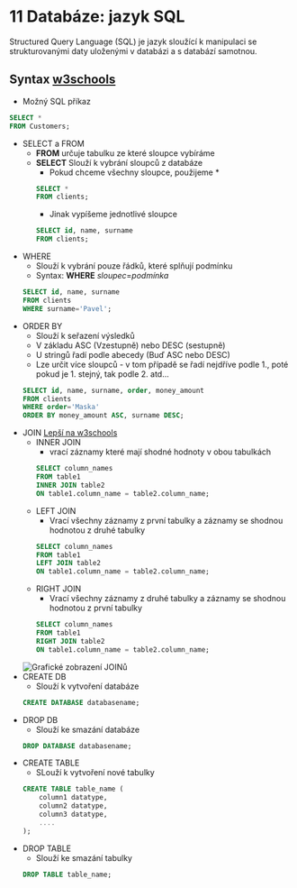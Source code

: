 # 11 Databáze: jazyk SQL
Structured Query Language (SQL) je jazyk sloužící k manipulaci se strukturovanými daty uloženými v databázi a s databází samotnou.

## Syntax [w3schools](https://www.w3schools.com/sql/)
- Možný SQL příkaz
```sql
SELECT * 
FROM Customers;
```

- SELECT a FROM
	- **FROM** určuje tabulku ze které sloupce vybíráme
	- **SELECT** Slouží k vybrání sloupců z databáze
		- Pokud chceme všechny sloupce, použijeme *
		```sql
		SELECT *
		FROM clients;
		```
		- Jinak vypíšeme jednotlivé sloupce
		```sql
		SELECT id, name, surname 
		FROM clients;
		```	
- WHERE
	- Slouží k vybrání pouze řádků, které splňují podmínku
	- Syntax: **WHERE** *sloupec*=*podmínka*
	```sql
	SELECT id, name, surname 
	FROM clients
	WHERE surname='Pavel';
	```		
- ORDER BY
	- Slouží k seřazení výsledků
	- V základu ASC (Vzestupně) nebo DESC (sestupně)
	- U stringů řadí podle abecedy (Buď ASC nebo DESC)
	- Lze určit více sloupců - v tom případě se řadí nejdříve podle 1., poté pokud je 1. stejný, tak podle 2. atd...
	```sql
	SELECT id, name, surname, order, money_amount
	FROM clients
	WHERE order='Maska'
	ORDER BY money_amount ASC, surname DESC;
	```	
- JOIN [Lepší na w3schools](https://www.w3schools.com/sql/sql_join.asp)
	- INNER JOIN
		- vrací záznamy které mají shodné hodnoty v obou tabulkách
		```sql
		SELECT column_names
		FROM table1
		INNER JOIN table2
		ON table1.column_name = table2.column_name;
		```
	- LEFT JOIN
		- Vrací všechny záznamy z první tabulky a záznamy se shodnou hodnotou z druhé tabulky
		```sql
		SELECT column_names
		FROM table1
		LEFT JOIN table2
		ON table1.column_name = table2.column_name;
		```
	- RIGHT JOIN
		- Vrací všechny záznamy z druhé tabulky a záznamy se shodnou hodnotou z první tabulky
		```sql
		SELECT column_names
		FROM table1
		RIGHT JOIN table2
		ON table1.column_name = table2.column_name;
		```
	![Grafické zobrazení JOINů](https://www.codeproject.com/KB/database/Visual_SQL_Joins/Visual_SQL_JOINS_orig.jpg "Jednotlivé JOINy")
- CREATE DB
	- Slouží k vytvoření databáze
	```sql
	CREATE DATABASE databasename;
	```
- DROP DB
	- Slouží ke smazání databáze
	```sql
	DROP DATABASE databasename;
	```
- CREATE TABLE
	- SLouží k vytvoření nové tabulky
	```sql
	CREATE TABLE table_name (
    	column1 datatype,
    	column2 datatype,
    	column3 datatype,
   		....
	);
	```
- DROP TABLE
	- Slouží ke smazání tabulky
	```sql
	DROP TABLE table_name;
	```